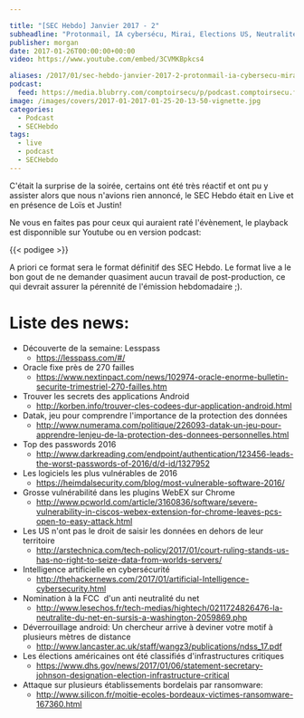 ```yaml
---

title: "[SEC Hebdo] Janvier 2017 - 2"
subheadline: "Protonmail, IA cybersécu, Mirai, Elections US, Neutralité du net, Gruyère Oracle, Lesspass, etc."
publisher: morgan
date: 2017-01-26T00:00:00+00:00
video: https://www.youtube.com/embed/3CVMKBpkcs4

aliases: /2017/01/sec-hebdo-janvier-2017-2-protonmail-ia-cybersecu-mirai-elections-us-neutralite-du-net-gruyere-oracle-lesspass-etc/
podcast:
  feed: https://media.blubrry.com/comptoirsecu/p/podcast.comptoirsecu.fr/CSEC.HS32.2016-01-25.SECHebdo_Janv_2017-2.mp3
image: /images/covers/2017-01-2017-01-25-20-13-50-vignette.jpg
categories:
  - Podcast
  - SECHebdo
tags:
  - live
  - podcast
  - SECHebdo
---
```




C'était la surprise de la soirée, certains ont été très réactif et ont pu y assister alors que nous n'avions rien annoncé, le SEC Hebdo était en Live et en présence de Loïs et Justin!

Ne vous en faites pas pour ceux qui auraient raté l'évènement, le playback est disponnible sur Youtube ou en version podcast:

{{< podigee >}}

A priori ce format sera le format définitif des SEC Hebdo. Le format live a le bon gout de ne demander quasiment aucun travail de post-production, ce qui devrait assurer la pérennité de l'émission hebdomadaire ;).

# Liste des news:

  * Découverte de la semaine: Lesspass
      * <https://lesspass.com/#/>
  * Oracle fixe près de 270 failles
      * <https://www.nextinpact.com/news/102974-oracle-enorme-bulletin-securite-trimestriel-270-failles.htm>
  * Trouver les secrets des applications Android
      * <http://korben.info/trouver-cles-codees-dur-application-android.html>
  * Datak, jeu pour comprendre l'importance de la protection des données
      * <http://www.numerama.com/politique/226093-datak-un-jeu-pour-apprendre-lenjeu-de-la-protection-des-donnees-personnelles.html>
  * Top des passwords 2016
      * <http://www.darkreading.com/endpoint/authentication/123456-leads-the-worst-passwords-of-2016/d/d-id/1327952>
  * Les logiciels les plus vulnérables de 2016
      * <https://heimdalsecurity.com/blog/most-vulnerable-software-2016/>
  * Grosse vulnérabilité dans les plugins WebEX sur Chrome
      * <http://www.pcworld.com/article/3160836/software/severe-vulnerability-in-ciscos-webex-extension-for-chrome-leaves-pcs-open-to-easy-attack.html>
  * Les US n'ont pas le droit de saisir les données en dehors de leur territoire
      * <http://arstechnica.com/tech-policy/2017/01/court-ruling-stands-us-has-no-right-to-seize-data-from-worlds-servers/>
  * Intelligence artificielle en cybersécurité
      * <http://thehackernews.com/2017/01/artificial-Intelligence-cybersecurity.html>
  * Nomination à la FCC  d'un anti neutralité du net
      * <http://www.lesechos.fr/tech-medias/hightech/0211724826476-la-neutralite-du-net-en-sursis-a-washington-2059869.php>
  * Déverrouillage android: Un chercheur arrive à deviner votre motif à plusieurs mètres de distance
      * <http://www.lancaster.ac.uk/staff/wangz3/publications/ndss_17.pdf>
  * Les élections américaines ont été classifiés d'infrastructures critiques
      * <https://www.dhs.gov/news/2017/01/06/statement-secretary-johnson-designation-election-infrastructure-critical>
  * Attaque sur plusieurs établissements bordelais par ransomware:
      * <http://www.silicon.fr/moitie-ecoles-bordeaux-victimes-ransomware-167360.html>
